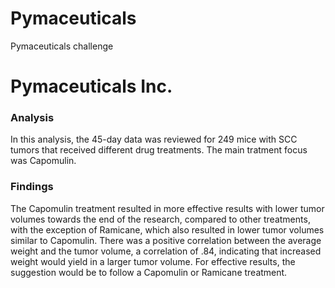 # Pymaceuticals
Pymaceuticals challenge

# Pymaceuticals Inc.

### Analysis

In this analysis, the 45-day data was reviewed for 249 mice with SCC tumors that received different drug treatments. The main tratment focus was Capomulin. 

### Findings

The Capomulin treatment resulted in more effective results with lower tumor volumes towards the end of the research, compared to other treatments, with the exception of Ramicane, which also resulted in lower tumor volumes similar to Capomulin. There was a positive correlation between the average weight and the tumor volume, a correlation of .84, indicating that increased weight would yield in a larger tumor volume. For effective results, the suggestion would be to follow a Capomulin or Ramicane treatment. 
